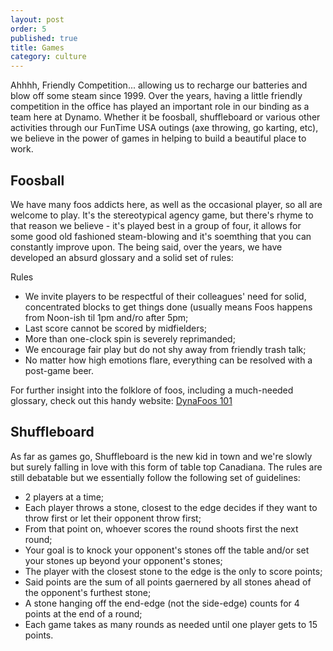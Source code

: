 ```yaml
---
layout: post
order: 5
published: true
title: Games
category: culture
---
```


Ahhhh, Friendly Competition... allowing us to recharge our batteries and blow off some steam since 1999. Over the years, having a little friendly competition in the office has played an important role in our binding as a team here at Dynamo. Whether it be foosball, shuffleboard or various other activities through our FunTime USA outings (axe throwing, go karting, etc), we believe in the power of games in helping to build a beautiful place to work.

<!-- more -->

## Foosball
We have many foos addicts here, as well as the occasional player, so all are welcome to play. It's the stereotypical agency game, but there's rhyme to that reason we believe - it's played best in a group of four, it allows for some good old fashioned steam-blowing and it's soemthing that you can constantly improve upon. The being said, over the years, we have developed an absurd glossary and a solid set of rules:

Rules

- We invite players to be respectful of their colleagues' need for solid, concentrated blocks to get things done (usually means Foos happens from Noon-ish til 1pm and/ro after 5pm;
- Last score cannot be scored by midfielders;
- More than one-clock spin is severely reprimanded;
- We encourage fair play but do not shy away from friendly trash talk;
- No matter how high emotions flare, everything can be resolved with a post-game beer.

For further insight into the folklore of foos, including a much-needed glossary, check out this handy website: [DynaFoos 101](https://redbeardswon.wordpress.com/dynafoos-101/)


## Shuffleboard

As far as games go, Shuffleboard is the new kid in town and we're slowly but surely falling in love with this form of table top Canadiana. The rules are still debatable but we essentially follow the following set of guidelines:

- 2 players at a time;
- Each player throws a stone, closest to the edge decides if they want to throw first or let their opponent throw first;
- From that point on, whoever scores the round shoots first the next round;
- Your goal is to knock your opponent's stones off the table and/or set your stones up beyond your opponent's stones;
- The player with the closest stone to the edge is the only to score points;
- Said points are the sum of all points gaernered by all stones ahead of the opponent's furthest stone;
- A stone hanging off the end-edge (not the side-edge) counts for 4 points at the end of a round;
- Each game takes as many rounds as needed until one player gets to 15 points.
